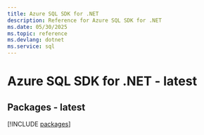 ```yaml
---
title: Azure SQL SDK for .NET
description: Reference for Azure SQL SDK for .NET
ms.date: 05/30/2025
ms.topic: reference
ms.devlang: dotnet
ms.service: sql
---
```

# Azure SQL SDK for .NET - latest
## Packages - latest
[!INCLUDE [packages](sql-index.md)]